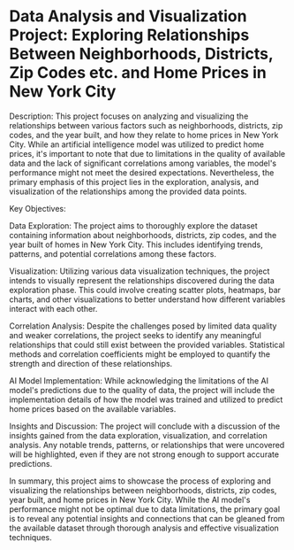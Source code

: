 # Data Analysis and Visualization Project: Exploring Relationships Between Neighborhoods, Districts, Zip Codes etc. and Home Prices in New York City
Description:
This project focuses on analyzing and visualizing the relationships between various factors such as neighborhoods, districts, zip codes, and the year built, and how they relate to home prices in New York City. While an artificial intelligence model was utilized to predict home prices, it's important to note that due to limitations in the quality of available data and the lack of significant correlations among variables, the model's performance might not meet the desired expectations. Nevertheless, the primary emphasis of this project lies in the exploration, analysis, and visualization of the relationships among the provided data points.

Key Objectives:

Data Exploration: The project aims to thoroughly explore the dataset containing information about neighborhoods, districts, zip codes, and the year built of homes in New York City. This includes identifying trends, patterns, and potential correlations among these factors.

Visualization: Utilizing various data visualization techniques, the project intends to visually represent the relationships discovered during the data exploration phase. This could involve creating scatter plots, heatmaps, bar charts, and other visualizations to better understand how different variables interact with each other.

Correlation Analysis: Despite the challenges posed by limited data quality and weaker correlations, the project seeks to identify any meaningful relationships that could still exist between the provided variables. Statistical methods and correlation coefficients might be employed to quantify the strength and direction of these relationships.

AI Model Implementation: While acknowledging the limitations of the AI model's predictions due to the quality of data, the project will include the implementation details of how the model was trained and utilized to predict home prices based on the available variables.

Insights and Discussion: The project will conclude with a discussion of the insights gained from the data exploration, visualization, and correlation analysis. Any notable trends, patterns, or relationships that were uncovered will be highlighted, even if they are not strong enough to support accurate predictions.

In summary, this project aims to showcase the process of exploring and visualizing the relationships between neighborhoods, districts, zip codes, year built, and home prices in New York City. While the AI model's performance might not be optimal due to data limitations, the primary goal is to reveal any potential insights and connections that can be gleaned from the available dataset through thorough analysis and effective visualization techniques.





